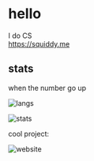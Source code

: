 # hello

I do CS\
<https://squiddy.me>

## stats

when the number go up

![langs](https://github-readme-stats.vercel.app/api/top-langs/?username=squi-ddy&layout=compact&theme=github_dark&langs_count=10)

![stats](https://github-readme-stats.vercel.app/api?username=squi-ddy&show_icons=true&theme=github_dark)

cool project:

![website](https://github-readme-stats.vercel.app/api/pin/?username=squi-ddy&repo=bridge&theme=github_dark)
